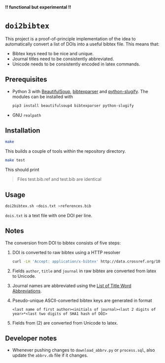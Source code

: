 **!! functional but experimental !!**

# `doi2bibtex`

This project is a proof-of-principle implementation of the idea to automatically 
convert a list of DOIs into a useful bibtex file. This means that:

- Bibtex keys need to be nice and unique.
- Journal titles need to be consistently abbreviated.
- Unicode needs to be consistently encoded in latex commands.

## Prerequisites

- Python 3 with [BeautifulSoup][bs], [bibtexparser][bibparser] and 
	[python-slugify][slugify]. The modules can be installed with

	```bash
	pip3 install beautifulsoup4 bibtexparser python-slugify
	```

- GNU `realpath`

## Installation

```bash
make
```

This builds a couple of tools within the repository directory.

```bash
make test
```

This should print

> Files test.bib.ref and test.bib are identical

## Usage

```bash
doi2bibtex.sh <dois.txt >references.bib
```

`dois.txt` is a text file with one DOI per line.

## Notes

The conversion from DOI to bibtex consists of five steps:

1. DOI is converted to raw bibtex using a HTTP resolver

	```bash
	curl -LH 'Accept: application/x-bibtex' http://data.crossref.org/10.1002/qua.0315
	```

2. Fields `author`, `title` and `journal` in raw bibtex are converted from latex 
   to Unicode.
3. Journal names are abbreviated using the [List of Title Word 
   Abbreviations][ltwa].
4. Pseudo-unique ASCII-converted bibtex keys are generated in format

	```
	<last name of first author><initials of journal><last 2 digits of 
	year>*<last two digits of SHA1 hash of DOI>
	```

5. Fields from (2) are converted from Unicode to latex.

## Developer notes

- Whenever pushing changes to `download_abbrv.py` or `process.sql`, also update 
	the `abbrv.db` file if it changes.

[bibparser]: https://github.com/sciunto-org/python-bibtexparser
[bs]: http://www.crummy.com/software/BeautifulSoup/
[bibtool]: http://www.gerd-neugebauer.de/software/TeX/BibTool/index.en.html
[slugify]: https://github.com/un33k/python-slugify
[ltwa]: http://www.issn.org/services/online-services/access-to-the-ltwa/
